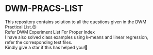 # DWM-PRACS-LIST
This repository contains solution to all the questions given in the DWM Practical List.😉 <br />
Refer DWM Experiment List For Proper Index <br />
I have also solved class examples using k-means and linear regression, refer the corresponding test files. <br />
Kindly give a star if this has helped you!🙏 <br />
